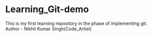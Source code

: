 # Learning_Git-demo
This is my first learning repository in the phase of implementing git.
<br>
Author - Nikhil Kumar Singh(Code_Artist)
